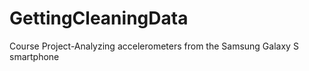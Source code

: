 GettingCleaningData
===================

Course Project-Analyzing accelerometers from the Samsung Galaxy S smartphone
